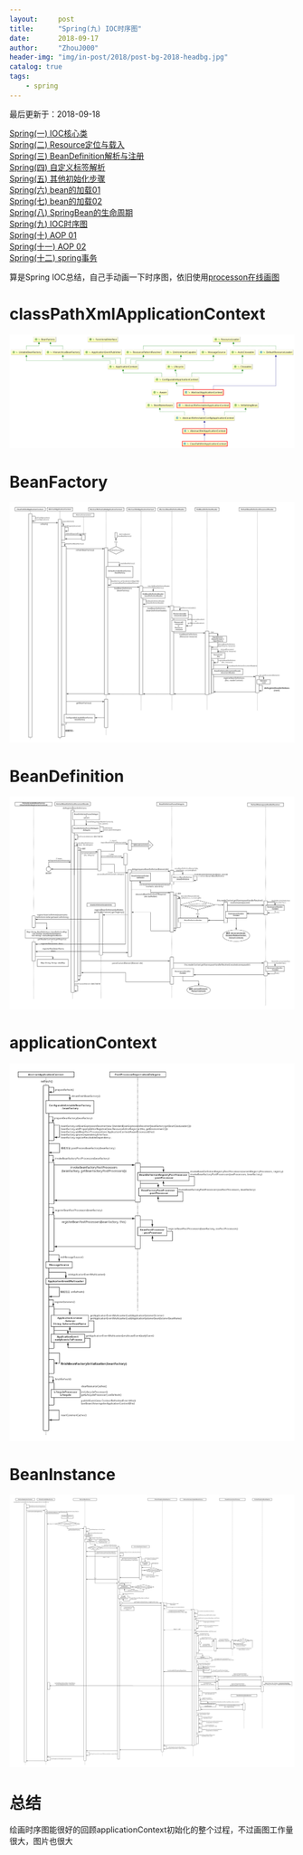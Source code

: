 ```yaml
---
layout:     post
title:      "Spring(九) IOC时序图"
date:       2018-09-17
author:     "ZhouJ000"
header-img: "img/in-post/2018/post-bg-2018-headbg.jpg"
catalog: true
tags:
    - spring
--- 
```


<font id="last-updated">最后更新于：2018-09-18</font>

[Spring(一) IOC核心类](https://zhouj000.github.io/2018/08/19/spring-1/)  
[Spring(二) Resource定位与载入](https://zhouj000.github.io/2018/08/26/spring-2/)  
[Spring(三) BeanDefinition解析与注册](https://zhouj000.github.io/2018/08/27/spring-3/)  
[Spring(四) 自定义标签解析](https://zhouj000.github.io/2018/09/06/spring-4/)  
[Spring(五) 其他初始化步骤](https://zhouj000.github.io/2018/09/08/spring-5/)  
[Spring(六) bean的加载01](https://zhouj000.github.io/2018/09/11/spring-6/)  
[Spring(七) bean的加载02](https://zhouj000.github.io/2018/09/14/spring-7/)  
[Spring(八) SpringBean的生命周期](https://zhouj000.github.io/2018/09/15/spring-8/)  
[Spring(九) IOC时序图](https://zhouj000.github.io/2018/09/17/spring-9/)  
[Spring(十) AOP 01](https://zhouj000.github.io/2018/09/22/spring-10/)  
[Spring(十一) AOP 02](https://zhouj000.github.io/2018/09/23/spring-11/)  
[Spring(十二) spring事务](https://zhouj000.github.io/2018/09/24/spring-12/)  



算是Spring IOC总结，自己手动画一下时序图，依旧使用[processon在线画图](https://www.processon.com/)

# classPathXmlApplicationContext

![classPathXmlApplicationContext](/img/in-post/2018/9/classPathXmlApplicationContext.png)



# BeanFactory

![applicationContext-ioc-flow01](/img/in-post/2018/9/applicationContext-ioc-flow01.jpg)



# BeanDefinition

![applicationContext-ioc-flow02](/img/in-post/2018/9/applicationContext-ioc-flow02.jpg)



# applicationContext

![applicationContext-ioc-flow03](/img/in-post/2018/9/applicationContext-ioc-flow03.jpg)



# BeanInstance

![applicationContext-ioc-flow04](/img/in-post/2018/9/applicationContext-ioc-flow04.jpg)



# 总结

绘画时序图能很好的回顾applicationContext初始化的整个过程，不过画图工作量很大，图片也很大
